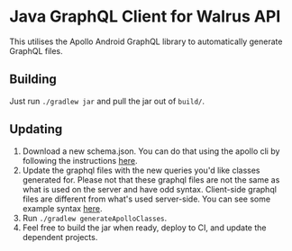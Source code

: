 # Java GraphQL Client for Walrus API
This utilises the Apollo Android GraphQL library to automatically generate GraphQL files.

## Building
Just run `./gradlew jar` and pull the jar out of `build/`.

## Updating
1. Download a new schema.json. You can do that using the apollo cli by following the instructions [here](https://github.com/apollographql/apollo-android#downloading-a-schemajson-file).
2. Update the graphql files with the new queries you'd like classes generated for. Please not that these graphql files are not the same as what is used on the server and have odd syntax. Client-side graphql files are different from what's used server-side. You can see some example syntax [here](https://github.com/apollographql/apollo-android/tree/master/samples/java-sample/src/main/graphql/com/apollographql/apollo/sample).
3. Run `./gradlew generateApolloClasses`.
4. Feel free to build the jar when ready, deploy to CI, and update the dependent projects.
